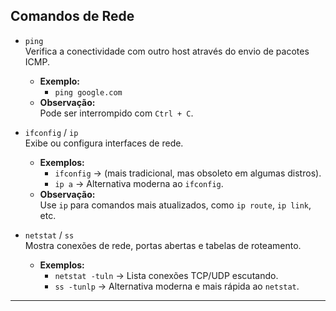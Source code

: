 ## **Comandos de Rede**

- `ping`  
  Verifica a conectividade com outro host através do envio de pacotes ICMP.  
  - **Exemplo:**  
    - `ping google.com`  
  - **Observação:**  
    Pode ser interrompido com `Ctrl + C`.

- `ifconfig` / `ip`  
  Exibe ou configura interfaces de rede.  
  - **Exemplos:**  
    - `ifconfig` → (mais tradicional, mas obsoleto em algumas distros).  
    - `ip a` → Alternativa moderna ao `ifconfig`.  
  - **Observação:**  
    Use `ip` para comandos mais atualizados, como `ip route`, `ip link`, etc.

- `netstat` / `ss`  
  Mostra conexões de rede, portas abertas e tabelas de roteamento.  
  - **Exemplos:**  
    - `netstat -tuln` → Lista conexões TCP/UDP escutando.  
    - `ss -tunlp` → Alternativa moderna e mais rápida ao `netstat`.

---
